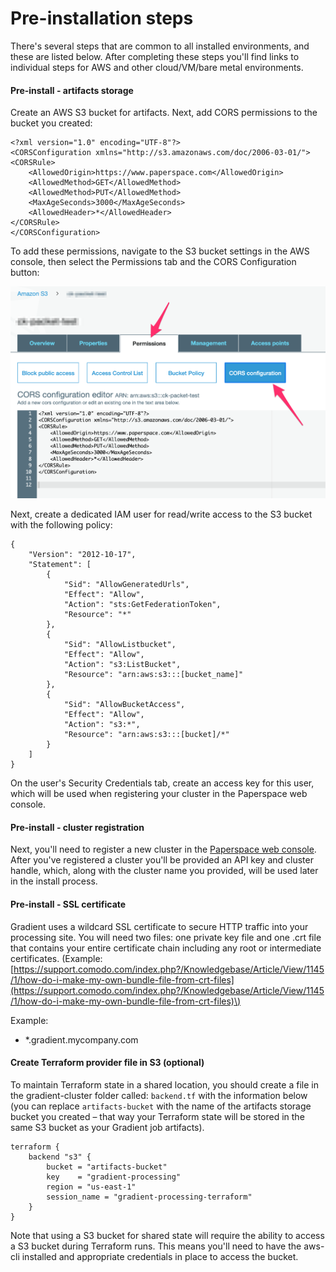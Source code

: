 # Pre-installation steps

There's several steps that are common to all installed environments, and these are listed below. After completing these steps you'll find links to individual steps for AWS and other cloud/VM/bare metal environments. 

#### Pre-install - artifacts storage

Create an AWS S3 bucket for artifacts. Next, add CORS permissions to the bucket you created:

```text
<?xml version="1.0" encoding="UTF-8"?>
<CORSConfiguration xmlns="http://s3.amazonaws.com/doc/2006-03-01/">
<CORSRule>
    <AllowedOrigin>https://www.paperspace.com</AllowedOrigin>
    <AllowedMethod>GET</AllowedMethod>
    <AllowedMethod>PUT</AllowedMethod>
    <MaxAgeSeconds>3000</MaxAgeSeconds>
    <AllowedHeader>*</AllowedHeader>
</CORSRule>
</CORSConfiguration>
```

To add these permissions, navigate to the S3 bucket settings in the AWS console, then select the Permissions tab and the CORS Configuration button:

![](../../.gitbook/assets/s3_management_console.png)



Next, create a dedicated IAM user for read/write access to the S3 bucket with the following policy:

```text
{
    "Version": "2012-10-17",
    "Statement": [
        {
            "Sid": "AllowGeneratedUrls",
            "Effect": "Allow",
            "Action": "sts:GetFederationToken",
            "Resource": "*"
        },
        {
            "Sid": "AllowListbucket",
            "Effect": "Allow",
            "Action": "s3:ListBucket",
            "Resource": "arn:aws:s3:::[bucket_name]"
        },
        {
            "Sid": "AllowBucketAccess",
            "Effect": "Allow",
            "Action": "s3:*",
            "Resource": "arn:aws:s3:::[bucket]/*"
        }
    ]
}
```

On the user's Security Credentials tab, create an access key for this user, which will be used when registering your cluster in the Paperspace web console.

#### Pre-install - cluster registration

Next, you'll need to register a new cluster in the [Paperspace web console](https://www.paperspace.com/console/clusters). After you've registered a cluster you'll be provided an API key and cluster handle, which, along with the cluster name you provided, will be used later in the install process.  

#### Pre-install - SSL certificate 

Gradient uses a wildcard SSL certificate to secure HTTP traffic into your processing site. You will need two files: one private key file and one .crt file that contains your entire certificate chain including any root or intermediate certificates. \(Example: [https://support.comodo.com/index.php?/Knowledgebase/Article/View/1145/1/how-do-i-make-my-own-bundle-file-from-crt-files](https://support.comodo.com/index.php?/Knowledgebase/Article/View/1145/1/how-do-i-make-my-own-bundle-file-from-crt-files)\)

Example:

* \*.gradient.mycompany.com

#### Create Terraform provider file in S3 \(optional\)

To maintain Terraform state in a shared location, you should create a file in the gradient-cluster folder called: `backend.tf` with the information below \(you can replace `artifacts-bucket` with the name of the artifacts storage bucket you created – that way your Terraform state will be stored in the same S3 bucket as your Gradient job artifacts\).

```text
terraform {
    backend "s3" {
        bucket = "artifacts-bucket"
        key    = "gradient-processing"
        region = "us-east-1"
        session_name = "gradient-processing-terraform"
    }
}
```

Note that using a S3 bucket for shared state will require the ability to access a S3 bucket during Terraform runs. This means you'll need to have the aws-cli installed and appropriate credentials in place to access the bucket. 

